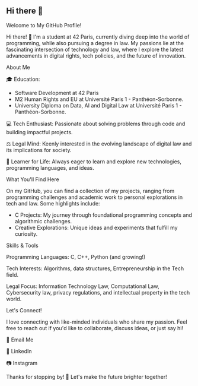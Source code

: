## Hi there 👋

Welcome to My GitHub Profile!

Hi there! 👋 I'm a student at 42 Paris, currently diving deep into the world of programming, while also pursuing a degree in law. My passions lie at the fascinating intersection of technology and law, where I explore the latest advancements in digital rights, tech policies, and the future of innovation.

About Me

🎓 Education: 
* Software Development at 42 Paris
* M2 Human Rights and EU at Université Paris 1 - Panthéon-Sorbonne.
* University Diploma on Data, AI and Digital Law at Université Paris 1 - Panthéon-Sorbonne.

💻 Tech Enthusiast: Passionate about solving problems through code and building impactful projects.

⚖️ Legal Mind: Keenly interested in the evolving landscape of digital law and its implications for society.

🚀 Learner for Life: Always eager to learn and explore new technologies, programming languages, and ideas.

What You'll Find Here

On my GitHub, you can find a collection of my projects, ranging from programming challenges and academic work to personal explorations in tech and law. Some highlights include:

* C Projects: My journey through foundational programming concepts and algorithmic challenges.
* Creative Explorations: Unique ideas and experiments that fulfill my curiosity.

Skills & Tools

Programming Languages: C, C++, Python (and growing!)

Tech Interests: Algorithms, data structures, Entrepreneurship in the Tech field.

Legal Focus: Information Technology Law, Computational Law, Cybersecurity law, privacy regulations, and intellectual property in the tech world.

Let's Connect!

I love connecting with like-minded individuals who share my passion. Feel free to reach out if you'd like to collaborate, discuss ideas, or just say hi!

💌 Email Me

🔗 LinkedIn

📷 Instagram

Thanks for stopping by! 🌟 Let's make the future brighter together!
